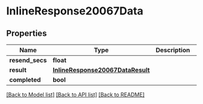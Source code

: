 # InlineResponse20067Data

## Properties
Name | Type | Description | Notes
------------ | ------------- | ------------- | -------------
**resend_secs** | **float** |  | [optional] 
**result** | [**InlineResponse20067DataResult**](InlineResponse20067DataResult.md) |  | [optional] 
**completed** | **bool** |  | [optional] 

[[Back to Model list]](../README.md#documentation-for-models) [[Back to API list]](../README.md#documentation-for-api-endpoints) [[Back to README]](../README.md)

